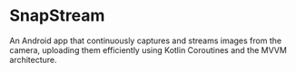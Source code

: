 # SnapStream
An Android app that continuously captures and streams images from the camera, uploading them efficiently using Kotlin Coroutines and the MVVM architecture.
